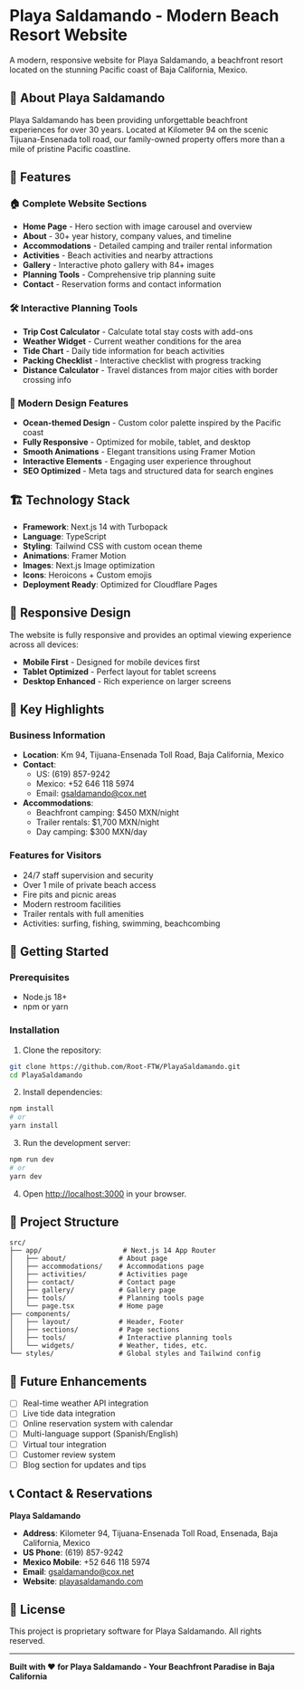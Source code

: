 # Playa Saldamando - Modern Beach Resort Website

A modern, responsive website for Playa Saldamando, a beachfront resort located on the stunning Pacific coast of Baja California, Mexico.

## 🌊 About Playa Saldamando

Playa Saldamando has been providing unforgettable beachfront experiences for over 30 years. Located at Kilometer 94 on the scenic Tijuana-Ensenada toll road, our family-owned property offers more than a mile of pristine Pacific coastline.

## 🚀 Features

### 🏠 **Complete Website Sections**
- **Home Page** - Hero section with image carousel and overview
- **About** - 30+ year history, company values, and timeline
- **Accommodations** - Detailed camping and trailer rental information
- **Activities** - Beach activities and nearby attractions
- **Gallery** - Interactive photo gallery with 84+ images
- **Planning Tools** - Comprehensive trip planning suite
- **Contact** - Reservation forms and contact information

### 🛠️ **Interactive Planning Tools**
- **Trip Cost Calculator** - Calculate total stay costs with add-ons
- **Weather Widget** - Current weather conditions for the area
- **Tide Chart** - Daily tide information for beach activities
- **Packing Checklist** - Interactive checklist with progress tracking
- **Distance Calculator** - Travel distances from major cities with border crossing info

### 🎨 **Modern Design Features**
- **Ocean-themed Design** - Custom color palette inspired by the Pacific coast
- **Fully Responsive** - Optimized for mobile, tablet, and desktop
- **Smooth Animations** - Elegant transitions using Framer Motion
- **Interactive Elements** - Engaging user experience throughout
- **SEO Optimized** - Meta tags and structured data for search engines

## 🏗️ Technology Stack

- **Framework**: Next.js 14 with Turbopack
- **Language**: TypeScript
- **Styling**: Tailwind CSS with custom ocean theme
- **Animations**: Framer Motion
- **Images**: Next.js Image optimization
- **Icons**: Heroicons + Custom emojis
- **Deployment Ready**: Optimized for Cloudflare Pages

## 📱 Responsive Design

The website is fully responsive and provides an optimal viewing experience across all devices:
- **Mobile First** - Designed for mobile devices first
- **Tablet Optimized** - Perfect layout for tablet screens
- **Desktop Enhanced** - Rich experience on larger screens

## 🌟 Key Highlights

### Business Information
- **Location**: Km 94, Tijuana-Ensenada Toll Road, Baja California, Mexico
- **Contact**: 
  - US: (619) 857-9242
  - Mexico: +52 646 118 5974
  - Email: gsaldamando@cox.net
- **Accommodations**: 
  - Beachfront camping: $450 MXN/night
  - Trailer rentals: $1,700 MXN/night
  - Day camping: $300 MXN/day

### Features for Visitors
- 24/7 staff supervision and security
- Over 1 mile of private beach access
- Fire pits and picnic areas
- Modern restroom facilities
- Trailer rentals with full amenities
- Activities: surfing, fishing, swimming, beachcombing

## 🚀 Getting Started

### Prerequisites
- Node.js 18+ 
- npm or yarn

### Installation

1. Clone the repository:
```bash
git clone https://github.com/Root-FTW/PlayaSaldamando.git
cd PlayaSaldamando
```

2. Install dependencies:
```bash
npm install
# or
yarn install
```

3. Run the development server:
```bash
npm run dev
# or
yarn dev
```

4. Open [http://localhost:3000](http://localhost:3000) in your browser.

## 📁 Project Structure

```
src/
├── app/                    # Next.js 14 App Router
│   ├── about/             # About page
│   ├── accommodations/    # Accommodations page
│   ├── activities/        # Activities page
│   ├── contact/           # Contact page
│   ├── gallery/           # Gallery page
│   ├── tools/             # Planning tools page
│   └── page.tsx           # Home page
├── components/
│   ├── layout/            # Header, Footer
│   ├── sections/          # Page sections
│   ├── tools/             # Interactive planning tools
│   └── widgets/           # Weather, tides, etc.
└── styles/                # Global styles and Tailwind config
```

## 🎯 Future Enhancements

- [ ] Real-time weather API integration
- [ ] Live tide data integration
- [ ] Online reservation system with calendar
- [ ] Multi-language support (Spanish/English)
- [ ] Virtual tour integration
- [ ] Customer review system
- [ ] Blog section for updates and tips

## 📞 Contact & Reservations

**Playa Saldamando**
- **Address**: Kilometer 94, Tijuana-Ensenada Toll Road, Ensenada, Baja California, Mexico
- **US Phone**: (619) 857-9242
- **Mexico Mobile**: +52 646 118 5974
- **Email**: gsaldamando@cox.net
- **Website**: [playasaldamando.com](https://playasaldamando.com)

## 📄 License

This project is proprietary software for Playa Saldamando. All rights reserved.

---

**Built with ❤️ for Playa Saldamando - Your Beachfront Paradise in Baja California**
